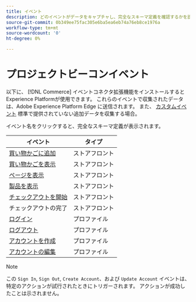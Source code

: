 ```yaml
---
title: イベント
description: どのイベントがデータをキャプチャし、完全なスキーマ定義を確認するかを説明します。
source-git-commit: 0b349ee75fac305e6ba5ea6eb74a76eb8ce1976a
workflow-type: tm+mt
source-wordcount: '0'
ht-degree: 0%

---
```


# プロジェクトビーコンイベント

以下に、 [!DNL Commerce] イベントコネクタ拡張機能をインストールするとExperience Platformが使用できます。 これらのイベントで収集されたデータは、Adobe Experience Platform Edge に送信されます。 また、 [カスタムイベント](custom-events.md) 標準で提供されていない追加データを収集する場合。

イベント名をクリックすると、完全なスキーマ定義が表示されます。

| イベント | タイプ |
|---|---|
| [買い物かごに追加](https://github.com/adobe/magento-storefront-event-collector/blob/main/src/handlers/product/addToCartAEP.ts) | ストアフロント |
| [買い物かごを表示](https://github.com/adobe/magento-storefront-event-collector/blob/main/src/handlers/shoppingCart/viewAEP.ts) | ストアフロント |
| [ページを表示](https://github.com/adobe/magento-storefront-event-collector/blob/main/src/handlers/page/viewAEP.ts) | ストアフロント |
| [製品を表示](https://github.com/adobe/magento-storefront-event-collector/blob/main/src/handlers/product/viewAEP.ts) | ストアフロント |
| [チェックアウトを開始](https://github.com/adobe/magento-storefront-event-collector/blob/main/src/handlers/shoppingCart/initiateCheckoutAEP.ts) | ストアフロント |
| チェックアウトの完了 | ストアフロント |
| [ログイン](https://github.com/adobe/magento-storefront-event-collector/blob/main/src/handlers/account/signInAEP.ts) | プロファイル |
| [ログアウト](https://github.com/adobe/magento-storefront-event-collector/blob/main/src/handlers/account/signOutAEP.ts) | プロファイル |
| [アカウントを作成](https://github.com/adobe/magento-storefront-event-collector/blob/main/src/handlers/account/createAccountAEP.ts) | プロファイル |
| [アカウントの編集](https://github.com/adobe/magento-storefront-event-collector/blob/main/src/handlers/account/editAccountAEP.ts) | プロファイル |

>[!NOTE]
>
> この `Sign In`, `Sign Out`, `Create Account`、および `Update Account` イベントは、特定のアクションが試行されたときにトリガーされます。 アクションが成功したことは示されません。
